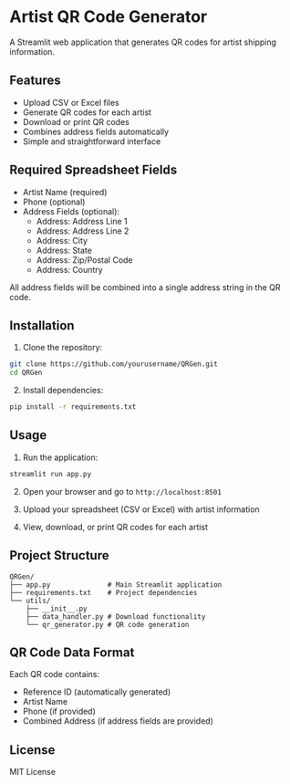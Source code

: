 # Artist QR Code Generator

A Streamlit web application that generates QR codes for artist shipping information.

## Features

- Upload CSV or Excel files
- Generate QR codes for each artist
- Download or print QR codes
- Combines address fields automatically
- Simple and straightforward interface

## Required Spreadsheet Fields

- Artist Name (required)
- Phone (optional)
- Address Fields (optional):
  - Address: Address Line 1
  - Address: Address Line 2
  - Address: City
  - Address: State
  - Address: Zip/Postal Code
  - Address: Country
  
All address fields will be combined into a single address string in the QR code.

## Installation

1. Clone the repository:
```bash
git clone https://github.com/yourusername/QRGen.git
cd QRGen
```

2. Install dependencies:
```bash
pip install -r requirements.txt
```

## Usage

1. Run the application:
```bash
streamlit run app.py
```

2. Open your browser and go to `http://localhost:8501`

3. Upload your spreadsheet (CSV or Excel) with artist information

4. View, download, or print QR codes for each artist

## Project Structure

```
QRGen/
├── app.py              # Main Streamlit application
├── requirements.txt    # Project dependencies
└── utils/
    ├── __init__.py
    ├── data_handler.py # Download functionality
    └── qr_generator.py # QR code generation
```

## QR Code Data Format

Each QR code contains:
- Reference ID (automatically generated)
- Artist Name
- Phone (if provided)
- Combined Address (if address fields are provided)

## License

MIT License
